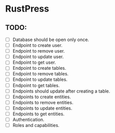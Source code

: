 # RustPress

## TODO:

- [ ] Database should be open only once.
- [ ] Endpoint to create user.
- [ ] Endpoint to remove user.
- [ ] Endpoint to update user.
- [ ] Endpoint to get user.
- [ ] Endpoint to create tables.
- [ ] Endpoint to remove tables.
- [ ] Endpoint to update tables.
- [ ] Endpoint to get tables.
- [ ] Endpoints should update after creating a table.
- [ ] Endpoints to create entities.
- [ ] Endpoints to remove entities.
- [ ] Endpoints to update entities.
- [ ] Endpoints to get entities.
- [ ] Authentication.
- [ ] Roles and capabilities.
